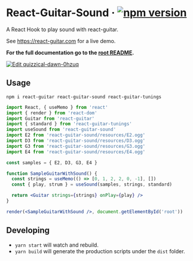 # React-Guitar-Sound &middot; [![npm version](https://img.shields.io/npm/v/react-guitar-sound.svg?style=flat)](https://www.npmjs.com/package/react-guitar)

A React Hook to play sound with react-guitar.

See https://react-guitar.com for a live demo.

**For the full documentation go to the [root README](https://github.com/4lejandrito/react-guitar).**

[![Edit quizzical-dawn-0hzuq](https://codesandbox.io/static/img/play-codesandbox.svg)](https://codesandbox.io/s/interesting-breeze-ll7zh)

## Usage

```
npm i react-guitar react-guitar-sound react-guitar-tunings
```

```jsx
import React, { useMemo } from 'react'
import { render } from 'react-dom'
import Guitar from 'react-guitar'
import { standard } from 'react-guitar-tunings'
import useSound from 'react-guitar-sound'
import E2 from 'react-guitar-sound/resources/E2.ogg'
import D3 from 'react-guitar-sound/resources/D3.ogg'
import G3 from 'react-guitar-sound/resources/G3.ogg'
import E4 from 'react-guitar-sound/resources/E4.ogg'

const samples = { E2, D3, G3, E4 }

function SampleGuitarWithSound() {
  const strings = useMemo(() => [0, 1, 2, 2, 0, -1], [])
  const { play, strum } = useSound(samples, strings, standard)

  return <Guitar strings={strings} onPlay={play} />
}

render(<SampleGuitarWithSound />, document.getElementById('root'))
```

## Developing

- `yarn start` will watch and rebuild.
- `yarn build` will generate the production scripts under the `dist` folder.
